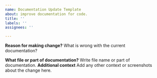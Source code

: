 ```yaml
---
name: Documentation Update Template
about: improve documentation for code.
title: ''
labels: ''
assignees: ''

---
```


**Reason for making change?**
What is wrong with the current documentation?

**What file or part of documentation?**
Write file name or part of documentation.
**Additional context**
Add any other context or screenshots about the change here.
